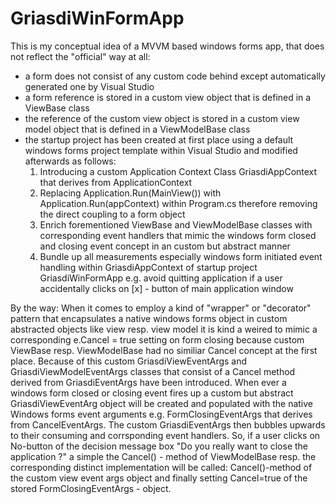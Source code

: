 # GriasdiWinFormApp
This is my conceptual idea of a MVVM based windows forms app, that does not reflect the "official" way at all:

- a form does not consist of any custom code behind except automatically generated one by Visual Studio
- a form reference is stored in a custom view object that is defined in a ViewBase class
- the reference of the custom view object is stored in a custom view model object that is defined in a ViewModelBase class
- the startup project has been created at first place using a default windows forms project template within Visual Studio and modified afterwards as follows:
  1. Introducing a custom Application Context Class GriasdiAppContext that derives from ApplicationContext
  2. Replacing Application.Run(MainView()) with Application.Run(appContext) within Program.cs therefore removing the direct coupling to a form object
  3. Enrich forementioned ViewBase and ViewModelBase classes with corresponding event handlers that mimic the windows form closed and closing event concept in an custom but abstract manner
  4. Bundle up all measurements especially windows form initiated event handling within GriasdiAppContext of startup project GriasdiWinFormApp e.g. avoid quitting application if a user accidentally clicks on [x] - button of main application window

By the way: When it comes to employ a kind of "wrapper" or "decorator" pattern that encapsulates a native windows forms object in custom abstracted objects like view resp. view model it is kind a weired to mimic a corresponding e.Cancel = true setting on form closing because custom ViewBase resp. ViewModelBase had no similiar Cancel concept at the first place. Because of this custom GriasdiViewEventArgs and GriasdiViewModelEventArgs classes that consist of a Cancel method derived from GriasdiEventArgs have been introduced. When ever a windows form closed or closing event fires up a custom but abstract GriasdiViewEventArg object will be created and populated with the native Windows forms event arguments e.g. FormClosingEventArgs that derives from CancelEventArgs. The custom GriasdiEventArgs then bubbles upwards to their consuming and corrsponding event handlers. So, if a user clicks on No-button of the decision message box "Do you really want to close the application ?" a simple the Cancel() - method of ViewModelBase resp. the corresponding distinct implementation will be called: Cancel()-method of the custom view event args object and finally setting Cancel=true of the stored FormClosingEventArgs - object.   
